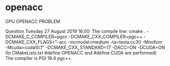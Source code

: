 # openacc
GPU OPENACC PROBLEM

Question Tuesday 27 August 2019 16.00:
The compile line:
cmake . -DCMAKE_C_COMPILER=pgcc -DCMAKE_CXX_COMPILER=pgc++ -DCMAKE_CXX_FLAGS="-acc -mcmodel=medium -ta=tesla:cc30 -Mnollvm -Mcuda=cuda10.1" -DCMAKE_CXX_STANDARD=17 -DACC=ON -DCUDA=ON
(In CMakeLists.txt #define OPENACC and #define CUDA are performed)
The compiler is PGI 19.4 pgc++.
